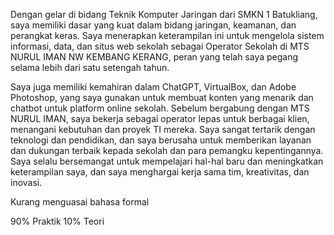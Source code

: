 Dengan gelar di bidang Teknik Komputer Jaringan dari SMKN 1 Batukliang, saya memiliki dasar yang kuat dalam bidang jaringan, keamanan, dan perangkat keras. Saya menerapkan keterampilan ini untuk mengelola sistem informasi, data, dan situs web sekolah sebagai Operator Sekolah di MTS NURUL IMAN NW KEMBANG KERANG, peran yang telah saya pegang selama lebih dari satu setengah tahun.

Saya juga memiliki kemahiran dalam ChatGPT, VirtualBox, dan Adobe Photoshop, yang saya gunakan untuk membuat konten yang menarik dan chatbot untuk platform online sekolah. Sebelum bergabung dengan MTS NURUL IMAN, saya bekerja sebagai operator lepas untuk berbagai klien, menangani kebutuhan dan proyek TI mereka. Saya sangat tertarik dengan teknologi dan pendidikan, dan saya berusaha untuk memberikan layanan dan dukungan terbaik kepada sekolah dan para pemangku kepentingannya. Saya selalu bersemangat untuk mempelajari hal-hal baru dan meningkatkan keterampilan saya, dan saya menghargai kerja sama tim, kreativitas, dan inovasi.

Kurang menguasai bahasa formal

90% Praktik 10% Teori

